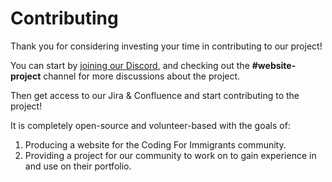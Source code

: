 # Contributing

Thank you for considering investing your time in contributing to our project!

You can start by [joining our Discord](https://discord.gg/sQqq5qRbQq), and checking out the **#website-project** channel for more discussions about the project.

Then get access to our Jira & Confluence and start contributing to the project!

It is completely open-source and volunteer-based with the goals of:

1. Producing a website for the Coding For Immigrants community.
2. Providing a project for our community to work on to gain experience in and use on their portfolio.